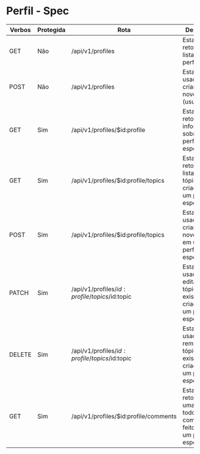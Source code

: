 # Perfil - Spec

| Verbos | Protegida | Rota                                          | Descrição                                                                             |
| ------ | --------- | --------------------------------------------- | ------------------------------------------------------------------------------------- |
| GET    | Não       | /api/v1/profiles                              | Esta rota retorna uma lista de perfis.                                                |
| POST   | Não       | /api/v1/profiles                              | Esta rota é usada para criar um novo perfil (usuário).                                |
| GET    | Sim       | /api/v1/profiles/$id:profile                  | Esta rota retorna informações sobre um perfil específico.                             |
| GET    | Sim       | /api/v1/profiles/$id:profile/topics           | Esta rota retorna uma lista de tópicos criados por um perfil específico.              |
| POST   | Sim       | /api/v1/profiles/$id:profile/topics           | Esta rota é usada para criar um novo tópico em um perfil específico.                  |
| PATCH  | Sim       | /api/v1/profiles/$id:profile/topics/$id:topic | Esta rota é usada para editar um tópico existente criado por um perfil específico.    |
| DELETE | Sim       | /api/v1/profiles/$id:profile/topics/$id:topic | Esta rota é usada para remover um tópico existente criado por um perfil específico.   |
| GET    | Sim       | /api/v1/profiles/$id:profile/comments         | Esta rota retornar uma lista de todos os comentários feitos por um perfil específico. |
